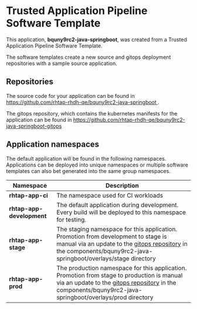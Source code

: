 # Trusted Application Pipeline Software Template

This application, **bquny9rc2-java-springboot**, was created from a Trusted Application Pipeline Software Template.

The software templates create a new source and gitops deployment repositories with a sample source application. 

## Repositories

The source code for your application can be found in [https://github.com/rhtap-rhdh-qe/bquny9rc2-java-springboot ](https://github.com/rhtap-rhdh-qe/bquny9rc2-java-springboot ).
 
The gitops repository, which contains the kubernetes manifests for the application can be found in 
[https://github.com/rhtap-rhdh-qe/bquny9rc2-java-springboot-gitops ](https://github.com/rhtap-rhdh-qe/bquny9rc2-java-springboot-gitops ) 

## Application namespaces 

The default application will be found in the following namespaces. Applications can be deployed into unique namespaces or multiple software templates can also bet generated into the same group namespaces.  

|  Namespace   |  Description   |  
| -------- | -------- |
| **rhtap-app-ci** | The namespace used for CI workloads |
| **rhtap-app-development** | The default application during development. Every build will be deployed to this namespace for testing. |
| **rhtap-app-stage** | The staging namespace for this application. Promotion from development to stage is manual via an update to the [gitops repository](https://github.com/rhtap-rhdh-qe/bquny9rc2-java-springboot-gitops ) in the components/bquny9rc2-java-springboot/overlays/stage directory |
| **rhtap-app-prod** | The production namespace for this application. Promotion from stage to production is manual via an update to the [gitops repository](https://github.com/rhtap-rhdh-qe/bquny9rc2-java-springboot-gitops ) in the components/bquny9rc2-java-springboot/overlays/prod directory |